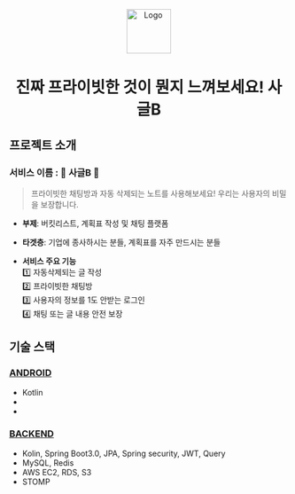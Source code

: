 <!-- PROJECT LOGO -->
<div align="center">
<img src="https://media.discordapp.net/attachments/822309850700054548/1082576180663812156/d8f98e0ab8e4fb73.png?width=626&height=626" alt="Logo" width="80" > 
  <h1>진짜 프라이빗한 것이 뭔지 느껴보세요! 사글B</h1>

</div>


## 프로젝트 소개

### 서비스 이름 : 🎫 사글B 🎫

> 프라이빗한 채팅방과 자동 삭제되는 노트를 사용해보세요! 우리는 사용자의 비밀을 보장합니다.

- **부제**: 버킷리스트, 계획표 작성 및 채팅 플랫폼

- **타겟층**: 기업에 종사하시는 분들, 계획표를 자주 만드시는 분들

- **서비스 주요 기능**<br/>
  1️⃣ 자동삭제되는 글 작성<br/>
  2️⃣ 프라이빗한 채팅방<br/>
  3️⃣ 사용자의 정보를 1도 안받는 로그인<br/>
  4️⃣ 채팅 또는 글 내용 안전 보장


## 기술 스택

### [ANDROID](https://github.com/BTB13/BTB13_ANDROID)

- Kotlin
- 
- 

### [BACKEND](https://github.com/BTB13/BTB13_BackEnd)

- Kolin, Spring Boot3.0, JPA, Spring security, JWT, Query
- MySQL, Redis
- AWS EC2, RDS, S3
- STOMP

<br/>
